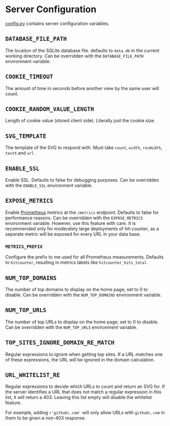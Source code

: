 # Server Configuration

[config.py](../config.py) contains server configuration variables.

## `DATABASE_FILE_PATH`
The location of the SQLite database file. defaults to `data.db` in the current working directory. Can be overridden with the `DATABASE_FILE_PATH` environment variable.

## `COOKIE_TIMEOUT`
The amount of time in seconds before another view by the same user will count.

## `COOKIE_RANDOM_VALUE_LENGTH`
Length of cookie value (stored client side). Literally just the cookie size.

## `SVG_TEMPLATE`
The template of the SVG to respond with. Must take `count`, `width`, `recWidth`, `textX` and `url`.

## `ENABLE_SSL`
Enable SSL. Defaults to false for debugging purposes. Can be overridden with the `ENABLE_SSL` environment variable.

## `EXPOSE_METRICS`
Enable [Prometheus](https://prometheus.io) metrics at the `/metrics` endpoint. Defaults to false for performance reasons. Can be overridden with the `EXPOSE_METRICS` environment variable. However, use this feature with care. It is recommended only for moderately large deployments of _hit-counter_, as a separate metric will be exposed for every URL in your data base.  

### `METRICS_PREFIX`
Configure the prefix to me used for all Prometheus measurements. Defaults to `hitcounter`, resulting in metrics labels like `hitcounter_hits_total`.

## `NUM_TOP_DOMAINS`
The number of top domains to display on the home page; set to 0 to disable. Can be overridden with the `NUM_TOP_DOMAINS` environment variable.

## `NUM_TOP_URLS`
The number of top URLs to display on the home page; set to 0 to disable. Can be overridden with the `NUM_TOP_URLS` environment variable.

## `TOP_SITES_IGNORE_DOMAIN_RE_MATCH`
Regular expressions to ignore when getting top sites. If a URL matches one of these expressions, the URL will be ignored in the domain calculation.

## `URL_WHITELIST_RE`
Regular expressions to decide which URLs to count and return an SVG for. If the server identifies a URL that does not match a regular expression in this list, it will return a 403. Leaving this list empty will disable the whitelist feature.

For example, adding `r'github\.com'` will only allow URLs with `github\.com` in them to be given a non-403 response.
